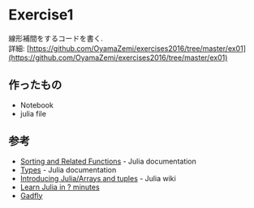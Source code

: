 # Exercise1

線形補間をするコードを書く.  
詳細: [https://github.com/OyamaZemi/exercises2016/tree/master/ex01](https://github.com/OyamaZemi/exercises2016/tree/master/ex01)

## 作ったもの

* Notebook
* julia file


## 参考

* [Sorting and Related Functions](http://docs.julialang.org/en/release-0.4/stdlib/sort/) - Julia documentation
* [Types](http://docs.julialang.org/en/release-0.4/manual/types/) - Julia documentation
* [Introducing Julia/Arrays and tuples](https://en.wikibooks.org/wiki/Introducing_Julia/Arrays_and_tuples) - Julia wiki
* [Learn Julia in ? minutes](https://learnxinyminutes.com/docs/julia/)
* [Gadfly](http://dcjones.github.io/Gadfly.jl/)